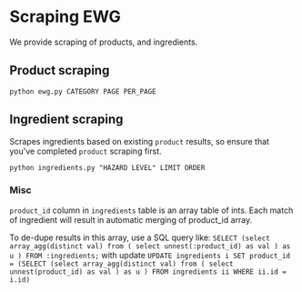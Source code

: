 # Scraping EWG

We provide scraping of products, and ingredients.

## Product scraping

`python ewg.py CATEGORY PAGE PER_PAGE`

## Ingredient scraping

Scrapes ingredients based on existing `product` results, so ensure that you've completed `product` scraping first.

`python ingredients.py "HAZARD LEVEL" LIMIT ORDER`

### Misc

`product_id` column in `ingredients` table is an array table of ints. Each match of ingredient will result in automatic merging of product_id array.

To de-dupe results in this array, use a SQL query like:
`SELECT (select array_agg(distinct val) from ( select unnest(:product_id) as val ) as u ) FROM :ingredients;`
with update
`UPDATE ingredients i SET product_id = (SELECT (select array_agg(distinct val) from ( select unnest(product_id) as val ) as u ) FROM ingredients ii WHERE ii.id = i.id)`
